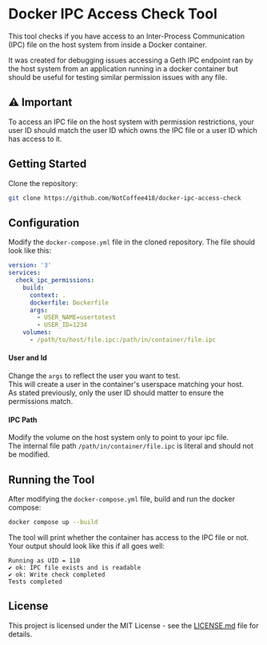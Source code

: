 # Docker IPC Access Check Tool

This tool checks if you have access to an Inter-Process Communication (IPC) file on the host system from inside a Docker container.

It was created for debugging issues accessing a Geth IPC endpoint ran by the host system from an application running in a docker container but should be useful for testing similar permission issues with any file.

## ⚠️ Important

To access an IPC file on the host system with permission restrictions, your user ID should match the user ID which owns the IPC file or a user ID which has access to it.

## Getting Started

Clone the repository:

```bash
git clone https://github.com/NotCoffee418/docker-ipc-access-check
```

## Configuration

Modify the `docker-compose.yml` file in the cloned repository. The file should look like this:

```yaml
version: '3'
services:
  check_ipc_permissions:
    build: 
      context: .
      dockerfile: Dockerfile
      args: 
        - USER_NAME=usertotest
        - USER_ID=1234
    volumes:
      - /path/to/host/file.ipc:/path/in/container/file.ipc
```

#### User and Id
Change the `args` to reflect the user you want to test.  
This will create a user in the container's userspace matching your host.  
As stated previously, only the user ID should matter to ensure the permissions match.  

#### IPC Path
Modify the volume on the host system only to point to your ipc file.  
The internal file path `/path/in/container/file.ipc` is literal and should not be modified.

## Running the Tool

After modifying the `docker-compose.yml` file, build and run the docker compose:

```bash
docker compose up --build
```

The tool will print whether the container has access to the IPC file or not.  
Your output should look like this if all goes well:

```
Running as UID = 110
️✔ ok: IPC file exists and is readable
✔ ok: Write check completed
Tests completed
```


## License

This project is licensed under the MIT License - see the [LICENSE.md](LICENSE.md) file for details.
